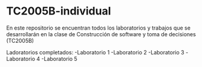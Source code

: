 # TC2005B-individual

En este repositorio se encuentran todos los laboratorios y trabajos que se desarrollarán en la clase de Construcción de software y toma de decisiones (TC2005B)

Ladoratorios completados:
-Laboratorio 1
-Laboratorio 2
-Laboratorio 3
-Laboratorio 4
-Laboratorio 5
